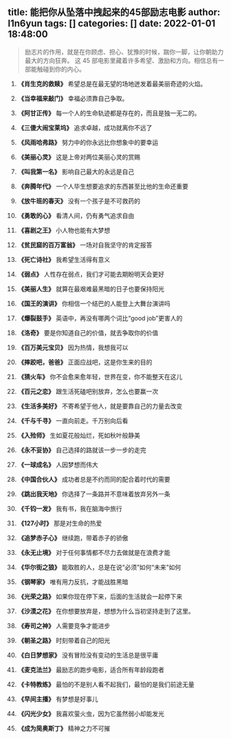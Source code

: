 title: 能把你从坠落中拽起来的45部励志电影
author: l1n6yun
tags: []
categories: []
date: 2022-01-01 18:48:00
---
>  励志片的作用，就是在你顾虑、担心、犹豫的时候，踹你一脚，让你朝助力最大的方向狂奔。
> 这 45 部电影里藏着许多希望、激励和方向。相信总有一部能触碰到你的内心。

1. **《肖生克的救赎》**	希望总是在最无望的场地迸发着最美丽奇迹的火焰。

2. **《当幸福来敲门》**	幸福必须靠自己争取。

3. **《阿甘正传》**	每一个人的生命轨迹都是存在的，而且是独一无二的。

4. **《三傻大闹宝莱坞》**	追求卓越，成功就离你不远了

5. **《风雨哈弗路》**	努力中的你永远比你想象中的要幸运

6. **《美丽心灵》**	这是上帝对两位美丽心灵的赏赐

7. **《叫我第一名》**	影响自己最大的永远是自己

8. **《奔腾年代》**	一个人毕生想要追求的东西甚至比他的生命还重要

9. **《放牛班的春天》**	没有一个孩子是不可救药的

10. **《勇敢的心》**	看清人间，仍有勇气追求自由

11. **《喜剧之王》**	小人物也能有大梦想

12. **《贫民窟的百万富翁》**	一场对自我坚守的肯定报答

13. **《死亡诗社》**	我希望生活得有意义

14. **《弱点》**	人性存在弱点，我们才可能去期盼明天会更好

15. **《美丽人生》**	就算在最艰难最黑暗的日子也要保持阳光

16. **《国王的演讲》**	你相信一个结巴的人能登上大舞台演讲吗

17. **《爆裂鼓手》**	英语中，再没有哪两个词比“good job”更害人的

18. **《洛奇》**	要是你知道自己的价值，就去争取你的价值

19. **《百万美元宝贝》**	因为热情，我想我可以

20. **《摔跤吧，爸爸》**	正面应战吧，这是你生来的目的

21. **《猜火车》**	你不会愈来愈年轻，世界在变，你不能整天在这儿

22. **《百元之恋》**	跟生活死磕吧别放弃，怎么也要赢一次

23. **《生活多美好》**	不寄希望于他人，就是要靠自己的力量去改变

24. **《千与千寻》**	一直向前走。千万别向后看

25. **《入殓师》**	生如夏花般灿烂，死如秋叶般静美

26. **《永不妥协》**	自己选择的路就该一步一步的走完

27. **《一球成名》**	人因梦想而伟大

28. **《中国合伙人》**	成功者总是不约而同的配合着时代的需要

29. **《跳出我天地》**	你选择了一条路并不意味着放弃另外一条

30. **《千钧一发》**	我有书，我在脑海中旅行

31. **《127小时》**	那是对生命的热爱

32. **《追梦赤子心》**	继续跑，带着赤子的骄傲

33. **《永无止境》**	对于任何事情都不尽力去做就是在浪费才能

34. **《华尔街之狼》**	能取胜的人，总是在说“必须”如何“未来”如何

35. **《钢琴家》**	唯有用力反抗，才能战胜黑暗

36. **《光荣之路》**	如果你现在停下来，后面的生活就会一起停下来

37. **《沙漠之花》**	在你想要放弃是，想想为什么当初坚持走到了这里。

38. **《寿司之神》**	人需要竞争才能进步

39. **《朝圣之路》**	时刻带着自己的阳光

40. **《白日梦想家》**	没有冒险没有变动的生活总是很平庸

41. **《麦克法兰》**	最励志的跑步电影，适合所有年龄段跑者

42. **《卡特教练》**	最怕的不是别人看不起我们，最怕的是我们前途无量

43. **《早间主播》**	有梦想是好事儿

44. **《闪光少女》**	我喜欢萤火虫，因为它虽然弱小却能发光

45. **《成为简奥斯丁》**	精神之力不可摧
